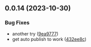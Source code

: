 ## 0.0.14 (2023-10-30)


### Bug Fixes

* another try ([9ea9777](https://github.com/technovangelist/OllamaModelFile-VSCodeExtension/commit/9ea9777d20d8189236300298b3456700f4108595))
* get auto publish to work ([432ee8c](https://github.com/technovangelist/OllamaModelFile-VSCodeExtension/commit/432ee8c23e30708709523e07b3550089f46f60f5))



